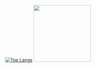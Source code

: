 [![Top Langs](https://github-readme-stats.vercel.app/api/top-langs/?username=Pjnp5&theme=radical)](https://github.com/anuraghazra/github-readme-stats) <img height="180em" src="https://github-readme-stats.vercel.app/api?username=Pjnp5&show_icons=true&hide_border=true&&count_private=true&include_all_commits=true&theme=radical" />


